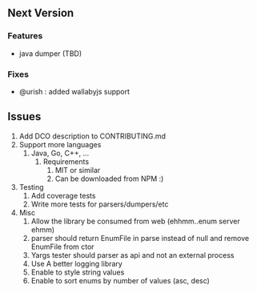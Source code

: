 ## Next Version

### Features

* java dumper (TBD)
### Fixes

* @urish : added wallabyjs support

## Issues

1.  Add DCO description to CONTRIBUTING.md
2.  Support more languages
    1.  Java, Go, C++, ...
        1.  Requirements
            1.  MIT or similar
            2.  Can be downloaded from NPM :)
3.  Testing
    1.  Add coverage tests
    2.  Write more tests for parsers/dumpers/etc
4.  Misc
    1.  Allow the library be consumed from web (ehhmm..enum server ehmm)
    2.  parser should return EnumFile in parse instead of null and remove EnumFile from ctor
    3.  Yargs tester should parser as api and not an external process
    4.  Use A better logging library
    5.  Enable to style string values
    6.  Enable to sort enums by number of values (asc, desc)
